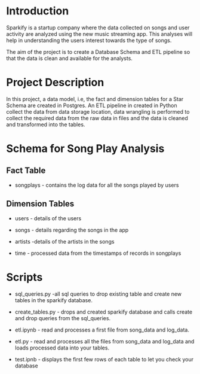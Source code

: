 # Introduction

Sparkify is a startup company where the data collected on songs and user activity are analyzed using the new music streaming app. This analyses will help in understanding the users interest towards the type of songs.

The aim of the project is to create a Database Schema and ETL pipeline so that the data is clean and available for the analysts.

# Project Description

In this project, a data model, i.e, the fact and dimension tables for a Star Schema are created in Postgres. An ETL pipeline in created in Python collect the data from data storage location, data wrangling is performed to collect the required data from the raw data in files and the data is cleaned and transformed into the tables.

# Schema for Song Play Analysis

## Fact Table

* songplays - contains the log data for all the songs played by users

## Dimension Tables

* users - details of the users

* songs - details regarding the songs in the app

* artists -details of the artists in the songs

* time  - processed data from the timestamps of records in songplays 

# Scripts

* sql_queries.py -all sql queries to drop existing table and create new tables in the sparkify database.

* create_tables.py -  drops and created sparkify database and calls create and drop queries from the sql_queries.

* etl.ipynb - read and processes a first file from song_data and log_data.

* etl.py - read and processes all the files from song_data and log_data and loads processed data into your tables.

* test.ipnb - displays the first few rows of each table to let you check your database
